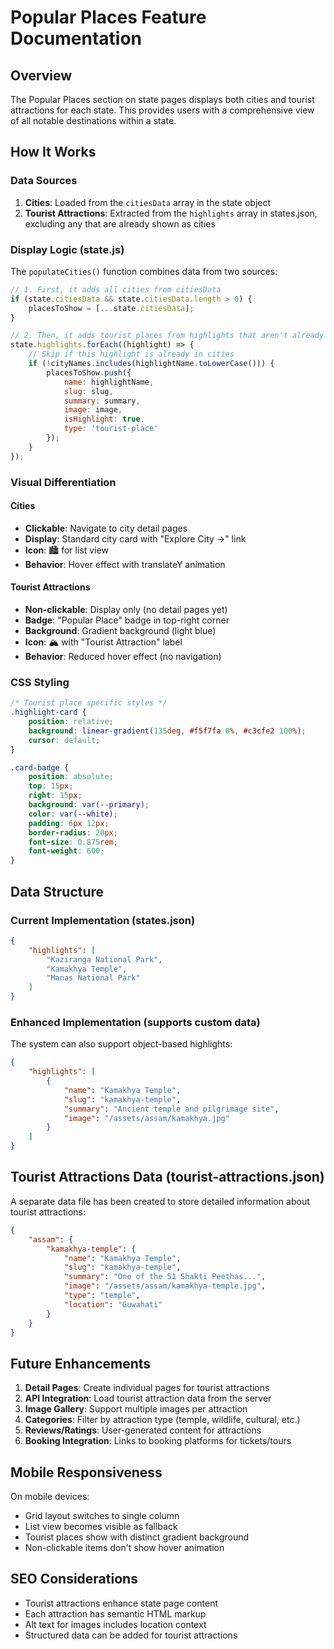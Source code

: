 # Popular Places Feature Documentation

## Overview
The Popular Places section on state pages displays both cities and tourist attractions for each state. This provides users with a comprehensive view of all notable destinations within a state.

## How It Works

### Data Sources
1. **Cities**: Loaded from the `citiesData` array in the state object
2. **Tourist Attractions**: Extracted from the `highlights` array in states.json, excluding any that are already shown as cities

### Display Logic (state.js)

The `populateCities()` function combines data from two sources:

```javascript
// 1. First, it adds all cities from citiesData
if (state.citiesData && state.citiesData.length > 0) {
    placesToShow = [...state.citiesData];
}

// 2. Then, it adds tourist places from highlights that aren't already cities
state.highlights.forEach((highlight) => {
    // Skip if this highlight is already in cities
    if (!cityNames.includes(highlightName.toLowerCase())) {
        placesToShow.push({
            name: highlightName,
            slug: slug,
            summary: summary,
            image: image,
            isHighlight: true,
            type: 'tourist-place'
        });
    }
});
```

### Visual Differentiation

#### Cities
- **Clickable**: Navigate to city detail pages
- **Display**: Standard city card with "Explore City →" link
- **Icon**: 🏙️ for list view
- **Behavior**: Hover effect with translateY animation

#### Tourist Attractions
- **Non-clickable**: Display only (no detail pages yet)
- **Badge**: "Popular Place" badge in top-right corner
- **Background**: Gradient background (light blue)
- **Icon**: 🏔️ with "Tourist Attraction" label
- **Behavior**: Reduced hover effect (no navigation)

### CSS Styling

```css
/* Tourist place specific styles */
.highlight-card {
    position: relative;
    background: linear-gradient(135deg, #f5f7fa 0%, #c3cfe2 100%);
    cursor: default;
}

.card-badge {
    position: absolute;
    top: 15px;
    right: 15px;
    background: var(--primary);
    color: var(--white);
    padding: 6px 12px;
    border-radius: 20px;
    font-size: 0.875rem;
    font-weight: 600;
}
```

## Data Structure

### Current Implementation (states.json)
```json
{
    "highlights": [
        "Kaziranga National Park",
        "Kamakhya Temple",
        "Manas National Park"
    ]
}
```

### Enhanced Implementation (supports custom data)
The system can also support object-based highlights:
```json
{
    "highlights": [
        {
            "name": "Kamakhya Temple",
            "slug": "kamakhya-temple",
            "summary": "Ancient temple and pilgrimage site",
            "image": "/assets/assam/kamakhya.jpg"
        }
    ]
}
```

## Tourist Attractions Data (tourist-attractions.json)

A separate data file has been created to store detailed information about tourist attractions:

```json
{
    "assam": {
        "kamakhya-temple": {
            "name": "Kamakhya Temple",
            "slug": "kamakhya-temple",
            "summary": "One of the 51 Shakti Peethas...",
            "image": "/assets/assam/kamakhya-temple.jpg",
            "type": "temple",
            "location": "Guwahati"
        }
    }
}
```

## Future Enhancements

1. **Detail Pages**: Create individual pages for tourist attractions
2. **API Integration**: Load tourist attraction data from the server
3. **Image Gallery**: Support multiple images per attraction
4. **Categories**: Filter by attraction type (temple, wildlife, cultural, etc.)
5. **Reviews/Ratings**: User-generated content for attractions
6. **Booking Integration**: Links to booking platforms for tickets/tours

## Mobile Responsiveness

On mobile devices:
- Grid layout switches to single column
- List view becomes visible as fallback
- Tourist places show with distinct gradient background
- Non-clickable items don't show hover animation

## SEO Considerations

- Tourist attractions enhance state page content
- Each attraction has semantic HTML markup
- Alt text for images includes location context
- Structured data can be added for tourist attractions
